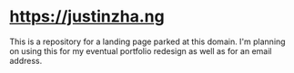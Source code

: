 # https://justinzha.ng
This is a repository for a landing page parked at this domain. I'm planning on using this for my eventual portfolio redesign as well as for an email address.

